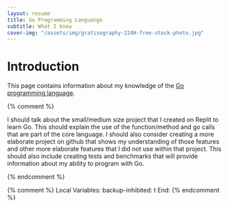 ```yaml
---
layout: resume
title: Go Programming Languange
subtitle: What I know
cover-img: "/assets/img/gratisography-224H-free-stock-photo.jpg"
---
```


# Introduction

This page contains information about my knowledge of the [Go programming language](https://go.dev/).

{% comment %}

I should talk about the small/medium size project that I created on Replit to learn Go.  This should
explain the use of the function/method and go calls that are part of the core language.  I should
also consider creating a more elaborate project on github that shows my understanding of those
features and other more elaborate features that I did not use within that project.  This should also
include creating tests and benchmarks that will provide information about my ability to program
with Go.

{% endcomment %}

{% comment %}
Local Variables:
backup-inhibited: t
End:
{% endcomment %}
